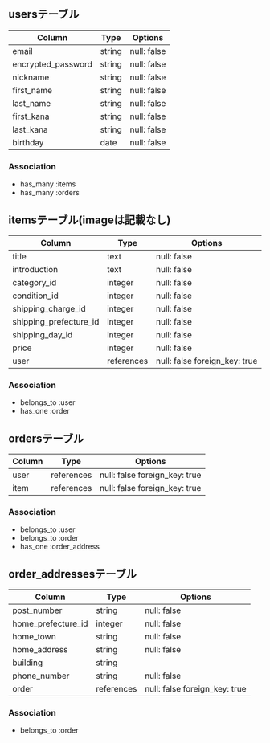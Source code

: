## usersテーブル

| Column             | Type    | Options     |
| ------------------ | ------- | ----------- |
| email              | string  | null: false |
| encrypted_password | string  | null: false |
| nickname           | string  | null: false |
| first_name         | string  | null: false |
| last_name          | string  | null: false |
| first_kana         | string  | null: false |
| last_kana          | string  | null: false |
| birthday           | date    | null: false |

### Association
- has_many :items
- has_many :orders

## itemsテーブル(imageは記載なし)

| Column                 | Type       | Options                       |
| ---------------------  | ---------- | ----------------------------- |
| title                  | text       | null: false                   |
| introduction           | text       | null: false                   |
| category_id            | integer    | null: false                   |
| condition_id           | integer    | null: false                   |
| shipping_charge_id     | integer    | null: false                   |
| shipping_prefecture_id | integer    | null: false                   |
| shipping_day_id        | integer    | null: false                   |
| price                  | integer    | null: false                   |
| user                   | references | null: false foreign_key: true |

### Association
- belongs_to :user
- has_one :order

## ordersテーブル

| Column | Type       | Options                       |
| ------ | ---------- | ----------------------------- |
| user   | references | null: false foreign_key: true |
| item   | references | null: false foreign_key: true |

### Association
- belongs_to :user
- belongs_to :order
- has_one :order_address
 
## order_addressesテーブル

| Column             | Type       | Options                       |
| ------------------ | ---------- | ----------------------------- |
| post_number        | string     | null: false                   |
| home_prefecture_id | integer    | null: false                   |
| home_town          | string     | null: false                   |
| home_address       | string     | null: false                   |
| building           | string     |                               |
| phone_number       | string     | null: false                   |
| order              | references | null: false foreign_key: true |

### Association
- belongs_to :order



